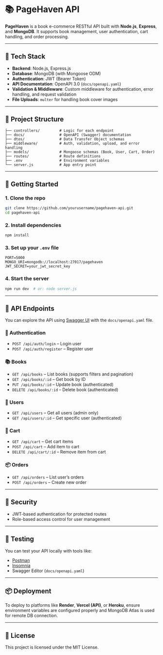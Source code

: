 # 📚 PageHaven API

**PageHaven** is a book e-commerce RESTful API built with **Node.js**, **Express**, and **MongoDB**. It supports book management, user authentication, cart handling, and order processing.

---

## 🧰 Tech Stack

- **Backend**: Node.js, Express.js
- **Database**: MongoDB (with Mongoose ODM)
- **Authentication**: JWT (Bearer Token)
- **API Documentation**: OpenAPI 3.0 (`docs/openapi.yaml`)
- **Validation & Middleware**: Custom middleware for authentication, error handling, and request validation
- **File Uploads**: `multer` for handling book cover images

---

## 📁 Project Structure

```
├── controllers/         # Logic for each endpoint
├── docs/                # OpenAPI (Swagger) documentation
├── dtos/                # Data Transfer Object schemas
├── middleware/          # Auth, validation, upload, and error handling
├── models/              # Mongoose schemas (Book, User, Cart, Order)
├── routes/              # Route definitions
├── .env                 # Environment variables
└── server.js            # App entry point
```

---

## 🚀 Getting Started

### 1. Clone the repo

```bash
git clone https://github.com/yourusername/pagehaven-api.git
cd pagehaven-api
```

### 2. Install dependencies

```bash
npm install
```

### 3. Set up your `.env` file

```env
PORT=5000
MONGO_URI=mongodb://localhost:27017/pagehaven
JWT_SECRET=your_jwt_secret_key
```

### 4. Start the server

```bash
npm run dev  # or: node server.js
```

---

## 📘 API Endpoints

You can explore the API using [Swagger UI](https://editor.swagger.io/) with the `docs/openapi.yaml` file.

### 🔐 Authentication

- `POST /api/auth/login` – Login user
- `POST /api/auth/register` – Register user

### 📚 Books

- `GET /api/books` – List books (supports filters and pagination)
- `GET /api/books/:id` – Get book by ID
- `PUT /api/books/:id` – Update book (authenticated)
- `DELETE /api/books/:id` – Delete book (authenticated)

### 👤 Users

- `GET /api/users` – Get all users (admin only)
- `GET /api/users/:id` – Get specific user (authenticated)

### 🛒 Cart

- `GET /api/cart` – Get cart items
- `POST /api/cart` – Add item to cart
- `DELETE /api/cart/:id` – Remove item from cart

### 📦 Orders

- `GET /api/orders` – List user’s orders
- `POST /api/orders` – Create new order

---

## 🔐 Security

- JWT-based authentication for protected routes
- Role-based access control for user management

---

## 🧪 Testing

You can test your API locally with tools like:

- [Postman](https://www.postman.com/)
- [Insomnia](https://insomnia.rest/)
- Swagger Editor (`docs/openapi.yaml`)

---

## 📦 Deployment

To deploy to platforms like **Render**, **Vercel (API)**, or **Heroku**, ensure environment variables are configured properly and MongoDB Atlas is used for remote DB connection.

---

## 📄 License

This project is licensed under the MIT License.
